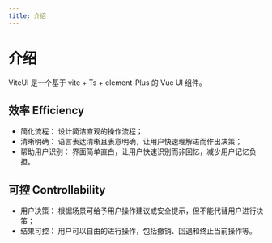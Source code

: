 ```yaml
---
title: 介绍
---
```


# 介绍

ViteUI 是一个基于 vite + Ts + element-Plus 的 Vue UI 组件。

## 效率 Efficiency

- 简化流程： 设计简洁直观的操作流程；
- 清晰明确： 语言表达清晰且表意明确，让用户快速理解进而作出决策；
- 帮助用户识别： 界面简单直白，让用户快速识别而非回忆，减少用户记忆负担。

## 可控 Controllability

- 用户决策： 根据场景可给予用户操作建议或安全提示，但不能代替用户进行决策；
- 结果可控： 用户可以自由的进行操作，包括撤销、回退和终止当前操作等。
